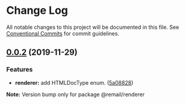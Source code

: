 # Change Log

All notable changes to this project will be documented in this file.
See [Conventional Commits](https://conventionalcommits.org) for commit guidelines.

## [0.0.2](https://github.com/XGHeaven/remail/compare/v0.0.1...v0.0.2) (2019-11-29)


### Features

* **renderer:** add HTMLDocType enum. ([5a08828](https://github.com/XGHeaven/remail/commit/5a0882859841f7e468159b3fb6280ae585eba42b))







**Note:** Version bump only for package @remail/renderer
